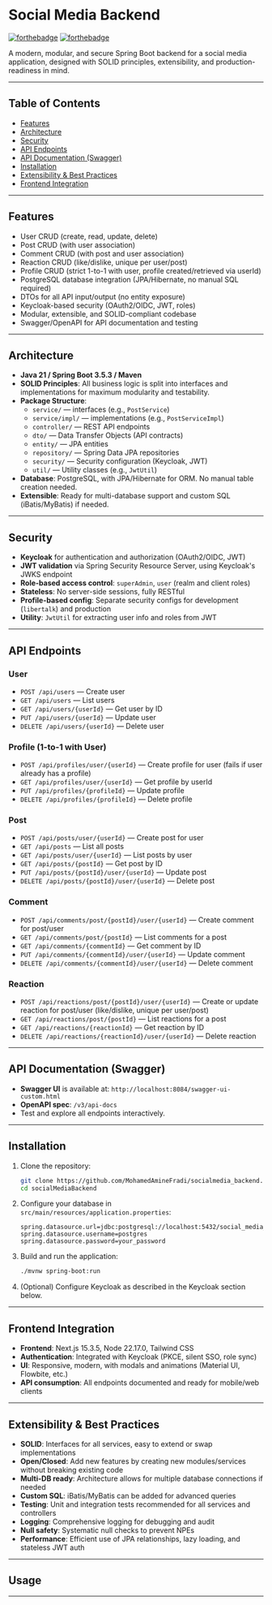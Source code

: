 # Social Media Backend

[![forthebadge](http://forthebadge.com/images/badges/made-with-java.svg)](http://forthebadge.com)
[![forthebadge](http://forthebadge.com/images/badges/built-with-love.svg)](http://forthebadge.com)

A modern, modular, and secure Spring Boot backend for a social media application, designed with SOLID principles, extensibility, and production-readiness in mind.

---

## Table of Contents

- [Features](#features)
- [Architecture](#architecture)
- [Security](#security)
- [API Endpoints](#api-endpoints)
- [API Documentation (Swagger)](#api-documentation-swagger)
- [Installation](#installation)
- [Extensibility & Best Practices](#extensibility--best-practices)
- [Frontend Integration](#frontend-integration)

---

## Features

- User CRUD (create, read, update, delete)
- Post CRUD (with user association)
- Comment CRUD (with post and user association)
- Reaction CRUD (like/dislike, unique per user/post)
- Profile CRUD (strict 1-to-1 with user, profile created/retrieved via userId)
- PostgreSQL database integration (JPA/Hibernate, no manual SQL required)
- DTOs for all API input/output (no entity exposure)
- Keycloak-based security (OAuth2/OIDC, JWT, roles)
- Modular, extensible, and SOLID-compliant codebase
- Swagger/OpenAPI for API documentation and testing

---

## Architecture

- **Java 21 / Spring Boot 3.5.3 / Maven**
- **SOLID Principles**: All business logic is split into interfaces and implementations for maximum modularity and testability.
- **Package Structure**:
  - `service/` — interfaces (e.g., `PostService`)
  - `service/impl/` — implementations (e.g., `PostServiceImpl`)
  - `controller/` — REST API endpoints
  - `dto/` — Data Transfer Objects (API contracts)
  - `entity/` — JPA entities
  - `repository/` — Spring Data JPA repositories
  - `security/` — Security configuration (Keycloak, JWT)
  - `util/` — Utility classes (e.g., `JwtUtil`)
- **Database**: PostgreSQL, with JPA/Hibernate for ORM. No manual table creation needed.
- **Extensible**: Ready for multi-database support and custom SQL (iBatis/MyBatis) if needed.

---

## Security

- **Keycloak** for authentication and authorization (OAuth2/OIDC, JWT)
- **JWT validation** via Spring Security Resource Server, using Keycloak's JWKS endpoint
- **Role-based access control**: `superAdmin`, `user` (realm and client roles)
- **Stateless**: No server-side sessions, fully RESTful
- **Profile-based config**: Separate security configs for development (`libertalk`) and production
- **Utility**: `JwtUtil` for extracting user info and roles from JWT

---

## API Endpoints

### User
- `POST /api/users` — Create user
- `GET /api/users` — List users
- `GET /api/users/{userId}` — Get user by ID
- `PUT /api/users/{userId}` — Update user
- `DELETE /api/users/{userId}` — Delete user

### Profile (1-to-1 with User)
- `POST /api/profiles/user/{userId}` — Create profile for user (fails if user already has a profile)
- `GET /api/profiles/user/{userId}` — Get profile by userId
- `PUT /api/profiles/{profileId}` — Update profile
- `DELETE /api/profiles/{profileId}` — Delete profile

### Post
- `POST /api/posts/user/{userId}` — Create post for user
- `GET /api/posts` — List all posts
- `GET /api/posts/user/{userId}` — List posts by user
- `GET /api/posts/{postId}` — Get post by ID
- `PUT /api/posts/{postId}/user/{userId}` — Update post
- `DELETE /api/posts/{postId}/user/{userId}` — Delete post

### Comment
- `POST /api/comments/post/{postId}/user/{userId}` — Create comment for post/user
- `GET /api/comments/post/{postId}` — List comments for a post
- `GET /api/comments/{commentId}` — Get comment by ID
- `PUT /api/comments/{commentId}/user/{userId}` — Update comment
- `DELETE /api/comments/{commentId}/user/{userId}` — Delete comment

### Reaction
- `POST /api/reactions/post/{postId}/user/{userId}` — Create or update reaction for post/user (like/dislike, unique per user/post)
- `GET /api/reactions/post/{postId}` — List reactions for a post
- `GET /api/reactions/{reactionId}` — Get reaction by ID
- `DELETE /api/reactions/{reactionId}/user/{userId}` — Delete reaction

---

## API Documentation (Swagger)

- **Swagger UI** is available at: `http://localhost:8084/swagger-ui-custom.html`
- **OpenAPI spec**: `/v3/api-docs`
- Test and explore all endpoints interactively.

---

## Installation

1. Clone the repository:
   ```bash
   git clone https://github.com/MohamedAmineFradi/socialmedia_backend.git
   cd socialMediaBackend
   ```
2. Configure your database in `src/main/resources/application.properties`:
   ```properties
   spring.datasource.url=jdbc:postgresql://localhost:5432/social_media_db
   spring.datasource.username=postgres
   spring.datasource.password=your_password
   ```
3. Build and run the application:
   ```bash
   ./mvnw spring-boot:run
   ```
4. (Optional) Configure Keycloak as described in the Keycloak section below.

---

## Frontend Integration

- **Frontend**: Next.js 15.3.5, Node 22.17.0, Tailwind CSS
- **Authentication**: Integrated with Keycloak (PKCE, silent SSO, role sync)
- **UI**: Responsive, modern, with modals and animations (Material UI, Flowbite, etc.)
- **API consumption**: All endpoints documented and ready for mobile/web clients

---

## Extensibility & Best Practices

- **SOLID**: Interfaces for all services, easy to extend or swap implementations
- **Open/Closed**: Add new features by creating new modules/services without breaking existing code
- **Multi-DB ready**: Architecture allows for multiple database connections if needed
- **Custom SQL**: iBatis/MyBatis can be added for advanced queries
- **Testing**: Unit and integration tests recommended for all services and controllers
- **Logging**: Comprehensive logging for debugging and audit
- **Null safety**: Systematic null checks to prevent NPEs
- **Performance**: Efficient use of JPA relationships, lazy loading, and stateless JWT auth

---

## Usage


---




